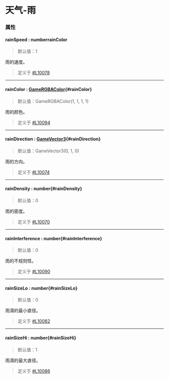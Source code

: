 
# 天气-雨

### 属性

#### <font id="API" />rainSpeed <font id="Type">: number</font>rainColor
> 默认值：1

雨的速度。

> 定义于 [#L10078](https://github.com/box3lab/arena_dts/blob/main/GameAPI.d.ts#L10078)


---


#### <font id="API" />rainColor : <font id="Type">[GameRGBAColor](/GameRGBAColor/)</font>{#rainColor}
> 默认值：GameRGBAColor(1, 1, 1, 1)

雨的颜色。

> 定义于 [#L10094](https://github.com/box3lab/arena_dts/blob/main/GameAPI.d.ts#L10094)


---


#### <font id="API" />rainDirection : <font id="Type">[GameVector3](/GameVector3/)</font>{#rainDirection}
> 默认值：GameVector3(0, 1, 0)

雨的方向。

> 定义于 [#L10074](https://github.com/box3lab/arena_dts/blob/main/GameAPI.d.ts#L10074)


---


#### <font id="API" />rainDensity <font id="Type">: number</font>{#rainDensity}
> 默认值：0

雨的密度。

> 定义于 [#L10070](https://github.com/box3lab/arena_dts/blob/main/GameAPI.d.ts#L10070)


---


#### <font id="API" />rainInterference <font id="Type">: number</font>{#rainInterference}
> 默认值：0

雨的不规则性。

> 定义于 [#L10090](https://github.com/box3lab/arena_dts/blob/main/GameAPI.d.ts#L10090)


---


#### <font id="API" />rainSizeLo <font id="Type">: number</font>{#rainSizeLo}
> 默认值：0

雨滴的最小直径。

> 定义于 [#L10082](https://github.com/box3lab/arena_dts/blob/main/GameAPI.d.ts#L10082)


---


#### <font id="API" />rainSizeHi <font id="Type">: number</font>{#rainSizeHi}
> 默认值：1

雨滴的最大直径。

> 定义于 [#L10086](https://github.com/box3lab/arena_dts/blob/main/GameAPI.d.ts#L10086)
